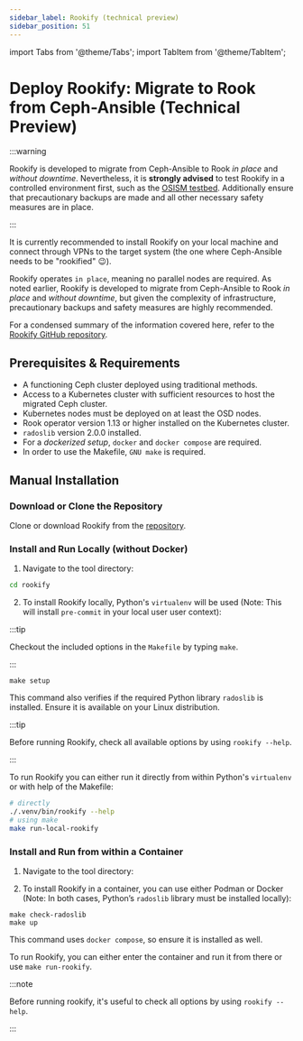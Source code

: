 ```yaml
---
sidebar_label: Rookify (technical preview)
sidebar_position: 51
---
```


import Tabs from '@theme/Tabs';
import TabItem from '@theme/TabItem';

# Deploy Rookify: Migrate to Rook from Ceph-Ansible (Technical Preview)

:::warning

Rookify is developed to migrate from Ceph-Ansible to Rook _in place_ and _without downtime_.
Nevertheless, it is **strongly advised** to test Rookify in a controlled environment first, such as the [OSISM testbed](https://github.com/osism/testbed). Additionally ensure that precautionary backups are made and all other necessary safety measures are in place.

:::

It is currently recommended to install Rookify on your local machine and connect through VPNs to the target system (the one where Ceph-Ansible needs to be "rookified" 😉).

Rookify operates `in place`, meaning no parallel nodes are required. As noted earlier, Rookify is developed to migrate from Ceph-Ansible to Rook _in place_ and _without downtime_, but given the complexity of infrastructure, precautionary backups and safety measures are highly recommended.

For a condensed summary of the information covered here, refer to the [Rookify GitHub repository](https://github.com/SovereignCloudStack/rookify).

## Prerequisites & Requirements

- A functioning Ceph cluster deployed using traditional methods.
- Access to a Kubernetes cluster with sufficient resources to host the migrated Ceph cluster.
- Kubernetes nodes must be deployed on at least the OSD nodes.
- Rook operator version 1.13 or higher installed on the Kubernetes cluster.
- `radoslib` version 2.0.0 installed.
- For a _dockerized setup_, `docker` and `docker compose` are required.
- In order to use the Makefile, `GNU make` is required.

## Manual Installation

### Download or Clone the Repository

Clone or download Rookify from the [repository](https://github.com/SovereignCloudStack/rookify).

### Install and Run Locally (without Docker)

1.  Navigate to the tool directory:

```bash
cd rookify
```

2. To install Rookify locally, Python's `virtualenv` will be used (Note: This will install `pre-commit` in your local user user context):

:::tip

Checkout the included options in the `Makefile` by typing `make`.

:::

```
make setup
```

This command also verifies if the required Python library `radoslib` is installed. Ensure it is available on your Linux distribution.

:::tip

Before running Rookify, check all available options by using `rookify --help`.

:::

To run Rookify you can either run it directly from within Python's `virtualenv` or with help of the Makefile:

```bash
# directly
./.venv/bin/rookify --help
# using make
make run-local-rookify
```

### Install and Run from within a Container

1. Navigate to the tool directory:

2. To install Rookify in a container, you can use either Podman or Docker (Note: In both cases, Python’s `radoslib` library must be installed locally):

```
make check-radoslib
make up
```

This command uses `docker compose`, so ensure it is installed as well.

To run Rookify, you can either enter the container and run it from there or use `make run-rookify`.

:::note

Before running rookify, it's useful to check all options by using `rookify --help`.

:::
